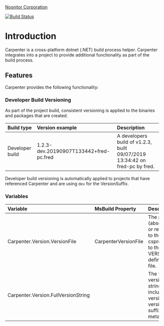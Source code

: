 [Nosnitor Corporation](https://www.rcsit.com)

[![Build Status](https://dev.azure.com/nosnitor/Carpenter/_apis/build/status/Nosnitor.Carpenter?branchName=master)](https://dev.azure.com/nosnitor/Carpenter/_build/latest?definitionId=60&branchName=master)

# Introduction

Carpenter is a cross-platform dotnet (.NET) build process helper. Carpenter integrates into
a project to provide additional functionality as part of the build process.

## Features

Carpenter provides the following functionality:

### Developer Build Versioning

As part of the project build, consistent versioning is applied to the binaries and packages
that are created.

| Build type | Version example | Description
|:--|:--|:--|
| Developer build | 1.2.3-dev.20190907T133442+fred-pc.fred | A developers build of v1.2.3, built 09/07/2019 13:34:42 on fred-pc by fred.

Developer build versioning is automatically applied to projects that have referenced Carpenter
and are using ```dev``` for the VersionSuffix.

### Variables

| Variable | MsBuild Property | Description
|:---|:---|:---|
Carpenter.Version.VersionFile | CarpenterVersionFile | The path (absolute, or relative to the csproj file) to the VERSION definition file.
Carpenter.Version.FullVersionString | | The full version string, including version, version suffix and metadata.